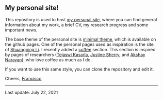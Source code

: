 ## My personal site!

This repository is used to host [my personal site](https://mpruesga.github.io), where you can find general information about my work, a brief CV, 
my research progress and some important news.

The base theme of the personal site is [minimal theme](https://pages-themes.github.io/minimal/), which is available on the github pages. One of the personal pages used as inspiration is the site of [Shuangning Li](https://lsn235711.github.io/index.html). I recently added a [coffee](https://friscolt.github.io/coffee) section. This section is inspired by pages of researchers ([Tejaswi Kasarla](https://tkasarla.github.io/more.html), [Justine Sherry](http://www.justinesherry.com/coffee.html), and [Akshay Narayan](https://akshayn.xyz/coffee.html)), who love coffee as much as I do.

If you want to use this same style, you can clone the repository and edit it. 

Cheers, [Francisco](https://twitter.com/Friscolt)

___

Last update: July 22, 2021
